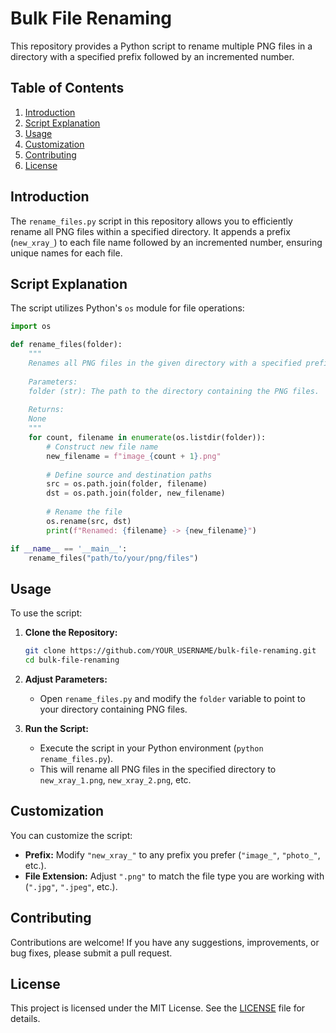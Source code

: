 # Bulk File Renaming

This repository provides a Python script to rename multiple PNG files in a directory with a specified prefix followed by an incremented number.

## Table of Contents
1. [Introduction](#introduction)
2. [Script Explanation](#script-explanation)
3. [Usage](#usage)
4. [Customization](#customization)
5. [Contributing](#contributing)
6. [License](#license)

## Introduction

The `rename_files.py` script in this repository allows you to efficiently rename all PNG files within a specified directory. It appends a prefix (`new_xray_`) to each file name followed by an incremented number, ensuring unique names for each file.

## Script Explanation

The script utilizes Python's `os` module for file operations:
```python
import os

def rename_files(folder):
    """
    Renames all PNG files in the given directory with a specified prefix followed by an incremented number.
    
    Parameters:
    folder (str): The path to the directory containing the PNG files.
    
    Returns:
    None
    """
    for count, filename in enumerate(os.listdir(folder)):
        # Construct new file name
        new_filename = f"image_{count + 1}.png"
        
        # Define source and destination paths
        src = os.path.join(folder, filename)
        dst = os.path.join(folder, new_filename)
        
        # Rename the file
        os.rename(src, dst)
        print(f"Renamed: {filename} -> {new_filename}")

if __name__ == '__main__':
	rename_files("path/to/your/png/files")
```

## Usage

To use the script:

1. **Clone the Repository:**
   ```sh
   git clone https://github.com/YOUR_USERNAME/bulk-file-renaming.git
   cd bulk-file-renaming
   ```

2. **Adjust Parameters:**
   - Open `rename_files.py` and modify the `folder` variable to point to your directory containing PNG files.

3. **Run the Script:**
   - Execute the script in your Python environment (`python rename_files.py`).
   - This will rename all PNG files in the specified directory to `new_xray_1.png`, `new_xray_2.png`, etc.

## Customization

You can customize the script:
- **Prefix:** Modify `"new_xray_"` to any prefix you prefer (`"image_"`, `"photo_"`, etc.).
- **File Extension:** Adjust `".png"` to match the file type you are working with (`".jpg"`, `".jpeg"`, etc.).

## Contributing

Contributions are welcome! If you have any suggestions, improvements, or bug fixes, please submit a pull request.

## License

This project is licensed under the MIT License. See the [LICENSE](./LICENSE) file for details.

